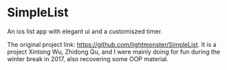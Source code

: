# SimpleList
An ios list app with elegant ui and a customiszed timer. 

The original project link: https://github.com/lightmonster/SimpleList. It is a project Xintong Wu, Zhidong Qu, and I were mainly doing for fun during the winter break in 2017, also recovering some OOP material.




